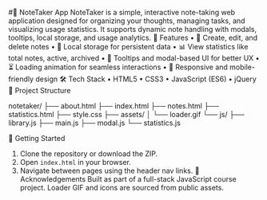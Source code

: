#📘 NoteTaker App
NoteTaker is a simple, interactive note-taking web application designed for organizing your thoughts, managing tasks, and visualizing usage statistics. It supports dynamic note handling with modals, tooltips, local storage, and usage analytics.
🔧 Features
•	📝 Create, edit, and delete notes
•	💾 Local storage for persistent data
•	📊 View statistics like total notes, active, archived
•	🧠 Tooltips and modal-based UI for better UX
•	⏳ Loading animation for seamless interactions
•	📱 Responsive and mobile-friendly design
🛠️ Tech Stack
•	HTML5
•	CSS3
•	JavaScript (ES6)
•	jQuery
📁 Project Structure

notetaker/
├── about.html
├── index.html
├── notes.html
├── statistics.html
├── style.css
├── assets/
│   └── loader.gif
└── js/
    ├── library.js
    ├── main.js
    ├── modal.js
    └── statistics.js

🚀 Getting Started
1. Clone the repository or download the ZIP.
2. Open `index.html` in your browser.
3. Navigate between pages using the header nav links.
🙌 Acknowledgements
Built as part of a full-stack JavaScript course project.
Loader GIF and icons are sourced from public assets.
